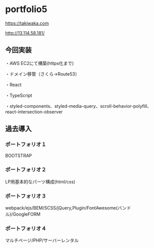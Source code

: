 
# portfolio5

https://takiwaka.com

http://13.114.58.181/

## 今回実装

・AWS EC2にて構築(https化まで)

・ドメイン移管（さくら→Route53）

・React

・TypeScript

・styled-components、styled-media-query、scroll-behavior-polyfill、react-intersection-observer

## 過去導入
### ポートフォリオ１
BOOTSTRAP

### ポートフォリオ２
LP用基本的なパーツ構成(html/css)

### ポートフォリオ３
webpack/ejs/BEM/SCSS/jQuery,Plugin/FontAwesome(バンドル)/GoogleFORM

### ポートフォリオ４
マルチページ/PHP/サーバーレンタル

